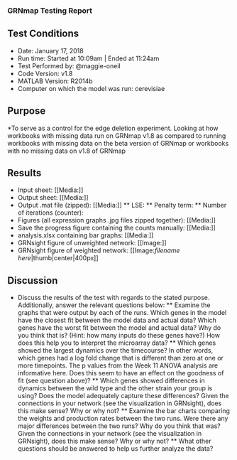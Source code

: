 ### GRNmap Testing Report
## Test Conditions

* Date: January 17, 2018
* Run time: Started at 10:09am | Ended at 11:24am
* Test Performed by: @maggie-oneil
* Code Version: v1.8
* MATLAB Version: R2014b
* Computer on which the model was run: cerevisiae

## Purpose

*To serve as a control for the edge deletion experiment. Looking at how workbooks with missing data run on GRNmap v1.8 as compared to running workbooks with missing data on the beta version of GRNmap or workbooks with no missing data on v1.8 of GRNmap

## Results

* Input sheet: [[Media:]]
* Output sheet: [[Media:]]
* Output .mat file (zipped): [[Media:]]
** LSE:
** Penalty term:
** Number of iterations (counter):
* Figures (all expression graphs .jpg files zipped together): [[Media:]]
* Save the progress figure containing the counts manually: [[Media:]]
* analysis.xlsx containing bar graphs: [[Media:]]
* GRNsight figure of unweighted network: [[Image:]]
* GRNsight figure of weighted network: [[Image:*filename here*|thumb|center|400px]]

## Discussion

* Discuss the results of the test with regards to the stated purpose.  Additionally, answer the relevant questions below:
** Examine the graphs that were output by each of the runs. Which genes in the model have the closest fit between the model data and actual data? Which genes have the worst fit between the model and actual data? Why do you think that is? (Hint: how many inputs do these genes have?) How does this help you to interpret the microarray data?
** Which genes showed the largest dynamics over the timecourse? In other words, which genes had a log fold change that is different than zero at one or more timepoints. The p values from the Week 11 ANOVA analysis are informative here. Does this seem to have an effect on the goodness of fit (see question above)?
** Which genes showed differences in dynamics between the wild type and the other strain your group is using? Does the model adequately capture these differences? Given the connections in your network (see the visualization in GRNsight), does this make sense? Why or why not?
** Examine the bar charts comparing the weights and production rates between the two runs. Were there any major differences between the two runs? Why do you think that was? Given the connections in your network (see the visualization in GRNsight), does this make sense? Why or why not?
** What other questions should be answered to help us further analyze the data?
